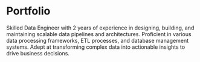 # Portfolio
Skilled Data Engineer with 2 years of experience in designing, building, and maintaining scalable data pipelines and architectures. Proficient in various data processing frameworks, ETL processes, and database management systems. Adept at transforming complex data into actionable insights to drive business decisions.
